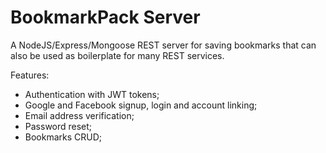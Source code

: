 # BookmarkPack Server

A NodeJS/Express/Mongoose REST server for saving bookmarks that can also be used as boilerplate for many REST services.  

Features:
- Authentication with JWT tokens;
- Google and Facebook signup, login and account linking;
- Email address verification;
- Password reset;
- Bookmarks CRUD;
